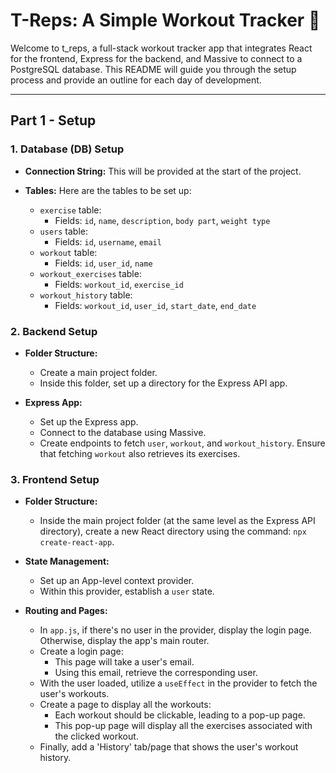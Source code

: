 # T-Reps: A Simple Workout Tracker 🦖

Welcome to t_reps, a full-stack workout tracker app that integrates React for the frontend, Express for the backend, and Massive to connect to a PostgreSQL database. This README will guide you through the setup process and provide an outline for each day of development.

---

## Part 1 - Setup

### 1. Database (DB) Setup

- **Connection String:** This will be provided at the start of the project.

- **Tables:** Here are the tables to be set up:
  - `exercise` table:
    - Fields: `id`, `name`, `description`, `body part`, `weight type`
  - `users` table:
    - Fields: `id`, `username`, `email`
  - `workout` table:
    - Fields: `id`, `user_id`, `name`
  - `workout_exercises` table:
    - Fields: `workout_id`, `exercise_id`
  - `workout_history` table:
    - Fields: `workout_id`, `user_id`, `start_date`, `end_date`

### 2. Backend Setup

- **Folder Structure:**
  - Create a main project folder.
  - Inside this folder, set up a directory for the Express API app.

- **Express App:**
  - Set up the Express app.
  - Connect to the database using Massive.
  - Create endpoints to fetch `user`, `workout`, and `workout_history`. Ensure that fetching `workout` also retrieves its exercises.

### 3. Frontend Setup

- **Folder Structure:**
  - Inside the main project folder (at the same level as the Express API directory), create a new React directory using the command: `npx create-react-app`.

- **State Management:**
  - Set up an App-level context provider.
  - Within this provider, establish a `user` state.

- **Routing and Pages:**
  - In `app.js`, if there's no user in the provider, display the login page. Otherwise, display the app's main router.
  - Create a login page:
    - This page will take a user's email.
    - Using this email, retrieve the corresponding user.
  - With the user loaded, utilize a `useEffect` in the provider to fetch the user's workouts.
  - Create a page to display all the workouts:
    - Each workout should be clickable, leading to a pop-up page.
    - This pop-up page will display all the exercises associated with the clicked workout.
  - Finally, add a 'History' tab/page that shows the user's workout history.
